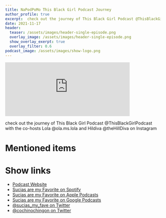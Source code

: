 ```yaml
---
title: NaPodPoMo This Black Girl Podcast Journey
author_profile: true
excerpt:  check out the journey of This Black Girl Podcast @ThisBlackGirlPodcast with the co-hosts Lola @ola.ms.lola and Hildiva @theHillDiva on Instagram
date: 2021-11-17
header:
  teaser: /assets/images/header-single-episode.png
  overlay_image: /assets/images/header-single-episode.png
  show_overlay_exerpt: true
  overlay_filter: 0.6
podcast_image: /assets/images/show-logo.png
---
```


<iframe src='https://embed.podcasts.apple.com/us/podcast/napodpomo-this-black-girl-podcast-journey/id1548173787?i=1000542185450&amp;theme=dark' width='80%' height='175' frameborder='0' allowtransparency='true' allow='encrypted-media'></iframe>

check out the journey of This Black Girl Podcast @ThisBlackGirlPodcast with the co-hosts Lola @ola.ms.lola and Hildiva @theHillDiva on Instagram

# Mentioned items



# Show links

* <i class=fas fa-link></i> [Podcast Website](https://cochinochingon.com)
* <i class=fab fa-spotify></i> [Sucias are my Favorite on Spotify](https://open.spotify.com/show/3XjoipCU3QzeIaQAAQpBdW)
* <i class=fas fa-podcast></i> [Sucias are my Favorite on Apple Podcasts](https://podcasts.apple.com/us/podcast/sucias-are-my-favorite/id1548173787)
* <i class=fab fa-google-play></i> [Sucias are my Favorite on Google Podcasts](https://podcasts.google.com/feed/aHR0cHM6Ly9hbmNob3IuZm0vcy80MjI0YzYzYy9wb2RjYXN0L3Jzcw==)
* <i class=fab fa-twitter></i> [@sucias_my_fave on Twitter](https://twitter.com/sucias_my_fave)
* <i class=fab fa-twitter></i> [@cochinochingon on Twitter](https://twitter.com/cochinochingon)
